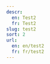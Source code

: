 ```yaml
---
descr:
  en: Test2
  fr: Test2
slug: test2
sort: 2
url:
  en: en/test2
  fr: fr/test2
---
```


